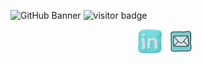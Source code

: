 ![GitHub Banner](DESHONDIXONnewbanner.png)
![visitor badge](https://visitor-badge.glitch.me/badge?page_id=deshondixon&left_color=lightblue&right_color=gray&left_text=Hey%20Vistors👋)

<p align="center">
  <a href="https://www.linkedin.com/in/deshondixon/" target="blank" rel="noopener noreferrer"><img height="38" src="./icons8-linkedin-69.png"></a>&nbsp;&nbsp;
  <a href="mailto:deshondixon@gmail.com" target="blank" rel="noopener noreferrer"><img height="38" src="./icons8-mail-48.png"></a>&nbsp;&nbsp;
  
</p>

